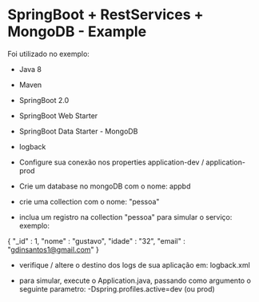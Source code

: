 # SpringBoot + RestServices + MongoDB - Example

Foi utilizado no exemplo:
- Java 8
- Maven
- SpringBoot 2.0
- SpringBoot Web Starter
- SpringBoot Data Starter - MongoDB
- logback

- Configure sua conexão nos properties application-dev / application-prod

- Crie um database no mongoDB com o nome: appbd

- crie uma collection com o nome: "pessoa"

- inclua um registro na collection "pessoa" para simular o serviço:
  exemplo:

{
    "_id" : 1,
    "nome" : "gustavo",
    "idade" : "32",
    "email" : "gdinsantos1@gmail.com"
}

- verifique / altere o destino dos logs de sua aplicação em: logback.xml

- para simular, execute o Application.java, passando como argumento o seguinte parametro:
-Dspring.profiles.active=dev (ou prod)





